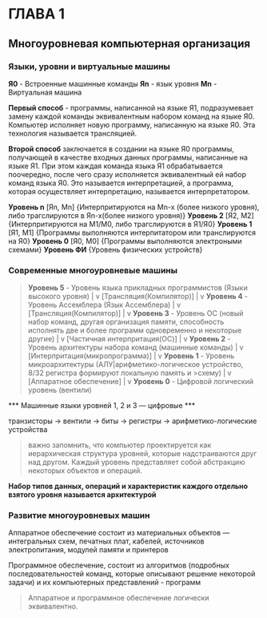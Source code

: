 # ГЛАВА 1

## Многоуровневая компьютерная организация

### Языки, уровни и виртуальные машины

**Я0** - Встроенные машинные команды 
**Яn** - язык уровня
**Mn** - Виртуальная машина 

**Первый способ** - программы, написанной на языке Я1, подразумевает замену каждой команды эквивалентным набором команд на языке Я0.
Компьютер исполняет новую программу, написанную на языке Я0. Эта технология называется трансляцией.

**Второй способ** заключается в создании на языке Я0 программы, получающей
в качестве входных данных программы, написанные на языке Я1. При этом каждая команда языка Я1 обрабатывается поочередно, после чего сразу исполняется эквивалентный ей набор команд языка Я0. Это  называется интерпретацией, а программа, которая осуществляет интерпретацию, называется интерпретатором.


**Уровень n** [Яn, Мn] {Интерпритируются на Мn-x (более низкого уровня), либо трагслируются в Яn-x(более низкого уровня)}
**Уровень 2** [Я2, М2] {Интерпритируются на М1/М0, либо трагслируются в Я1/Я0}
**Уровень 1** [Я1, М1] {Программы выполняются интерпитатором или транслируются на Я0}
**Уровень 0** [Я0, М0] {Программы выполняются электроными схемами}
**Уровень ФИ** {Уровень физических устройств}

### Современные многоуровневые машины

> **Уровень 5** - Уровень языка прикладных программистов (Языки высокого уровня)
>               |
>               v
>      [Трансляция(Компилятор)]
>               |
>               v
> **Уровень 4** - Уровень Ассемблера (Язык Ассемблера)
>              |
>               v
>       [Трансляция(Компилятор)]
>               |
>               v
>**Уровень 3** - Уровень ОС (новый набор команд, другая организация памяти, способность исполнять две и более программ
>одновременно и некоторые другие)
>               |
>               v
>   [Частичная интерпритация(ОС)]
>               |
>               v
>**Уровень 2** - Уровень архитектуры набора команд (машинные команды)
>               |
>               v
>   [Интерпритация(микропрограмма)]
>               |
>               v
>**Уровень 1** - Уровень микроархитектуры (АЛУ|арифметико-логическое устройство, 8/32 регистра формируют локальную память и >схему)
>               |
>               v
>       [Аппаратное обеспечение]
>               |
>               v
>**Уровень 0** - Цифровой логический уровень (вентили)

*** Машинные языки уровней 1, 2 и 3 — цифровые ***


транзисторы -> вентили -> биты -> регистры -> арифметико-логические устройства

> важно запомнить, что компьютер проектируется как
> иерархическая структура уровней, которые надстраиваются друг над другом.
> Каждый уровень представляет собой абстракцию некоторых объектов и операций.

**Набор типов данных, операций и характеристик каждого отдельно взятого
уровня называется архитектурой**

### Развитие многоуровневых машин

Аппаратное обеспечение состоит из материальных объектов — интегральных схем, печатных плат,
кабелей, источников электропитания, модулей памяти и принтеров

Программное обеспечение, состоит из алгоритмов (подробных последовательностей команд, которые описывают решение некоторой задачи) и их компьютерных представлений - программ

> Аппаратное и программное обеспечение логически эквивалентно.

